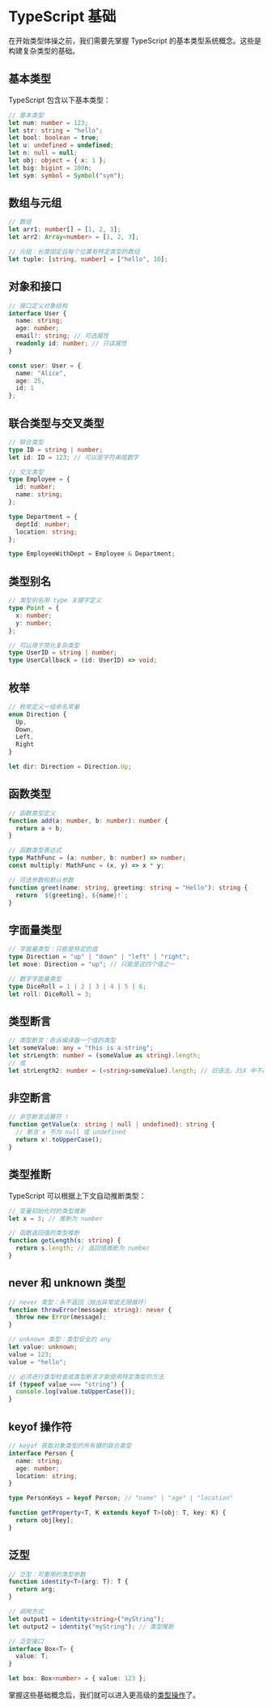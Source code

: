 # TypeScript 基础

在开始类型体操之前，我们需要先掌握 TypeScript 的基本类型系统概念。这些是构建复杂类型的基础。

## 基本类型

TypeScript 包含以下基本类型：

```typescript
// 基本类型
let num: number = 123;
let str: string = "hello";
let bool: boolean = true;
let u: undefined = undefined;
let n: null = null;
let obj: object = { x: 1 };
let big: bigint = 100n;
let sym: symbol = Symbol("sym");
```

## 数组与元组

```typescript
// 数组
let arr1: number[] = [1, 2, 3];
let arr2: Array<number> = [1, 2, 3];

// 元组：长度固定且每个位置有特定类型的数组
let tuple: [string, number] = ["hello", 10];
```

## 对象和接口

```typescript
// 接口定义对象结构
interface User {
  name: string;
  age: number;
  email?: string; // 可选属性
  readonly id: number; // 只读属性
}

const user: User = {
  name: "Alice",
  age: 25,
  id: 1
};
```

## 联合类型与交叉类型

```typescript
// 联合类型
type ID = string | number;
let id: ID = 123; // 可以是字符串或数字

// 交叉类型
type Employee = {
  id: number;
  name: string;
};

type Department = {
  deptId: number;
  location: string;
};

type EmployeeWithDept = Employee & Department;
```

## 类型别名

```typescript
// 类型别名用 type 关键字定义
type Point = {
  x: number;
  y: number;
};

// 可以用于简化复杂类型
type UserID = string | number;
type UserCallback = (id: UserID) => void;
```

## 枚举

```typescript
// 枚举定义一组命名常量
enum Direction {
  Up,
  Down,
  Left,
  Right
}

let dir: Direction = Direction.Up;
```

## 函数类型

```typescript
// 函数类型定义
function add(a: number, b: number): number {
  return a + b;
}

// 函数类型表达式
type MathFunc = (a: number, b: number) => number;
const multiply: MathFunc = (x, y) => x * y;

// 可选参数和默认参数
function greet(name: string, greeting: string = "Hello"): string {
  return `${greeting}, ${name}!`;
}
```

## 字面量类型

```typescript
// 字面量类型：只能是特定的值
type Direction = "up" | "down" | "left" | "right";
let move: Direction = "up"; // 只能是这四个值之一

// 数字字面量类型
type DiceRoll = 1 | 2 | 3 | 4 | 5 | 6;
let roll: DiceRoll = 3;
```

## 类型断言

```typescript
// 类型断言：告诉编译器一个值的类型
let someValue: any = "this is a string";
let strLength: number = (someValue as string).length;
// 或
let strLength2: number = (<string>someValue).length; // 旧语法，JSX 中不能使用
```

## 非空断言

```typescript
// 非空断言运算符 !
function getValue(x: string | null | undefined): string {
  // 断言 x 不为 null 或 undefined
  return x!.toUpperCase();
}
```

## 类型推断

TypeScript 可以根据上下文自动推断类型：

```typescript
// 变量初始化时的类型推断
let x = 3; // 推断为 number

// 函数返回值的类型推断
function getLength(s: string) {
  return s.length; // 返回值推断为 number
}
```

## never 和 unknown 类型

```typescript
// never 类型：永不返回（抛出异常或无限循环）
function throwError(message: string): never {
  throw new Error(message);
}

// unknown 类型：类型安全的 any
let value: unknown;
value = 123;
value = "hello";

// 必须进行类型检查或类型断言才能使用特定类型的方法
if (typeof value === "string") {
  console.log(value.toUpperCase());
}
```

## keyof 操作符

```typescript
// keyof 获取对象类型的所有键的联合类型
interface Person {
  name: string;
  age: number;
  location: string;
}

type PersonKeys = keyof Person; // "name" | "age" | "location"

function getProperty<T, K extends keyof T>(obj: T, key: K) {
  return obj[key];
}
```

## 泛型

```typescript
// 泛型：可重用的类型参数
function identity<T>(arg: T): T {
  return arg;
}

// 调用方式
let output1 = identity<string>("myString");
let output2 = identity("myString"); // 类型推断

// 泛型接口
interface Box<T> {
  value: T;
}

let box: Box<number> = { value: 123 };
```

掌握这些基础概念后，我们就可以进入更高级的[类型操作](/guide/type-operations)了。
